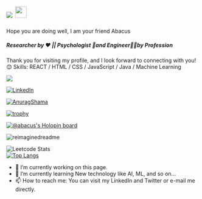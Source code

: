   <h1>
  <img src="https://img.shields.io/static/v1?label=hello&message=world&color=green?style=plastic&logo=appveyor" />
  <img src="https://media.giphy.com/media/hvRJCLFzcasrR4ia7z/giphy.gif" width="30px"/>
</h1
  
### Hope you are doing well, I am your friend Abacus  

##### Researcher by ❤️ || Psychologist 🧠and Engineer👨‍💻by Profession

Thank you for visiting my profile, and I look forward to connecting with you!😊
Skills:  REACT / HTML / CSS / JavaScript / Java / Machine Learning 


![](https://komarev.com/ghpvc/?username=AnuragSharma5893)

<a href="https://www.linkedin.com/in/anurag-sharma-6aa7ab216/" target="_blank"><img src="https://img.shields.io/badge/LinkedIn-%230077B5.svg?&style=flat-square&logo=linkedin&logoColor=white" alt="LinkedIn"></a>

<a href="https://x.com/anu0x7D4" target="_blank"><img src="https://img.shields.io/twitter/follow/anu0x7D4?logo=twitter&style=for-the-badge" alt="AnuragShama"> </a>


[![trophy](https://github-profile-trophy.vercel.app/?username=AnuragSharma5893)](https://github.com/AnuragSharma5893/github-profile-trophy)

[![@abacus's Holopin board](https://holopin.io/api/user/board?user=abacus)](https://holopin.io/@abacus) 

<img src="https://myreadme.vercel.app/api/embed/AnuragSharma5893?panels=userstatistics,toprepositories,toplanguages,commitgraph" alt="reimaginedreadme" />

![Leetcode Stats](https://leetcard.jacoblin.cool/?username=Itachi_uchiya)    
[![Top Langs](https://github-readme-stats.vercel.app/api/top-langs/?username=AnuragSharma5893&layout=compact&theme=vision-friendly-dark)](https://github.com/anuraghazra/github-readme-stats)



- 🔭 I’m currently working on this page. 
- 🌱 I’m currently learning New technology like AI, ML, and so on... 
- 📫 How to reach me: You can visit my LinkedIn and Twitter or e-mail me directly. 
